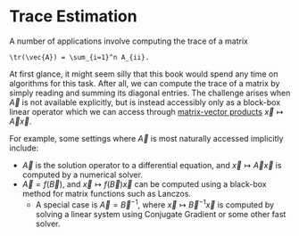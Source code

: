# Trace Estimation


A number of applications involve computing the trace of a matrix 
```{math}
\tr(\vec{A}) = \sum_{i=1}^n A_{ii}.
```
At first glance, it might seem silly that this book would spend any time on algorithms for this task. 
After all, we can compute the trace of a matrix by simply reading and summing its diagonal entries.
The challenge arises when $\vec{A}$ is not available explicitly, but is instead accessibly only as a block-box linear operator which we can access through [matrix-vector products](../Background/cost-of-numerical-linear-algebra.ipynb) $\vec{x} \mapsto \vec{A}\vec{x}$.


For example, some settings where $\vec{A}$ is most naturally accessed implicitly include:
- $\vec{A}$ is the solution operator to a differential equation, and $\vec{x} \mapsto \vec{A}\vec{x}$ is computed by a numerical solver.
- $\vec{A} = f(\vec{B})$, and $\vec{x} \mapsto f(\vec{B})\vec{x}$ can be computed using a black-box method for matrix functions such as Lanczos.
    - A special case is $\vec{A} = \vec{B}^{-1}$, where $\vec{x} \mapsto \vec{B}^{-1}\vec{x}$ is computed by solving a linear system using Conjugate Gradient or some other fast solver.
